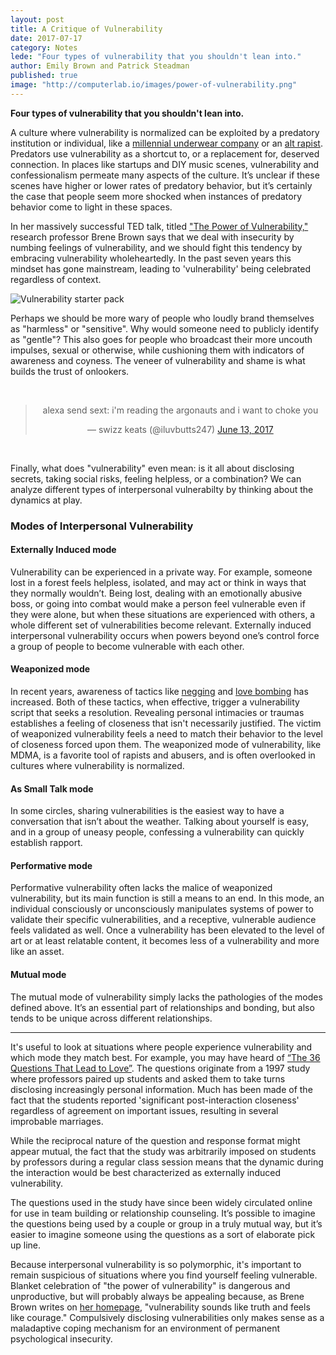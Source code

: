 ```yaml
---
layout: post
title: A Critique of Vulnerability
date: 2017-07-17
category: Notes
lede: "Four types of vulnerability that you shouldn't lean into."
author: Emily Brown and Patrick Steadman
published: true
image: "http://computerlab.io/images/power-of-vulnerability.png"
---
```


__Four types of vulnerability that you shouldn't lean into.__

A culture where vulnerability is normalized can be exploited by a
predatory institution or individual, like a [millennial underwear
company](https://www.racked.com/2017/3/14/14911228/thinx-miki-agrawal-health-care-branding) or an [alt
rapist](http://jezebel.com/member-of-queer-punk-band-pwr-bttm-accused-of-sexual-as-1795132781).
Predators use vulnerability as a shortcut to, or a replacement for, deserved connection. In places like
startups and DIY music scenes, vulnerability and confessionalism permeate many
aspects of the culture. It’s unclear if these scenes have higher or lower rates
of predatory behavior, but it’s certainly the case that people seem more shocked
when instances of predatory behavior come to light in these spaces.

In her massively successful TED talk, titled ["The Power of
Vulnerability,"](https://www.ted.com/talks/brene_brown_on_vulnerability)
research professor Brene Brown says that we deal with insecurity by numbing
feelings of vulnerability, and we should fight this tendency by embracing
vulnerability wholeheartedly. In the past seven years this mindset has gone
mainstream, leading to 'vulnerability' being celebrated regardless of context.

![Vulnerability starter pack](/images/vulnerability.jpg)

Perhaps we should be more wary of people who loudly brand themselves as
"harmless" or "sensitive". Why would someone need to publicly identify as
"gentle"? This also goes for people who broadcast their more uncouth impulses,
sexual or otherwise, while cushioning them with indicators of awareness and
coyness. The veneer of vulnerability and shame is what builds the trust of
onlookers.

<br>
<center>
<blockquote class="twitter-tweet" data-lang="en"><p lang="en" dir="ltr">alexa send sext: i&#39;m reading the argonauts and i want to choke you</p>&mdash; swizz keats (@iluvbutts247) <a href="https://twitter.com/iluvbutts247/status/874733523881480192">June 13, 2017</a></blockquote>
<script async src="//platform.twitter.com/widgets.js" charset="utf-8"></script>
</center>
<br>

Finally, what does "vulnerability" even mean: is it all about disclosing
secrets, taking social risks, feeling helpless, or a combination? We can
analyze different types of interpersonal vulnerabilty by thinking about the
dynamics at play.

### Modes of Interpersonal Vulnerability

#### Externally Induced mode

Vulnerability can be experienced in a private way.  For example, someone lost
in a forest feels helpless, isolated, and may act or think in ways that they
normally wouldn’t. Being lost, dealing with an emotionally abusive boss, or
going into combat would make a person feel vulnerable even if they were alone,
but when these situations are experienced with others, a whole different set of
vulnerabilities become relevant. Externally induced interpersonal vulnerability
occurs when powers beyond one’s control force a group of people to become
vulnerable with each other.

#### Weaponized mode

In recent years, awareness of tactics like
[negging](https://en.wikipedia.org/wiki/Negging) and [love
bombing](https://en.wikipedia.org/wiki/Love_bombing) has increased. Both of
these tactics, when effective, trigger a vulnerability script that seeks a
resolution. Revealing personal intimacies or traumas establishes a feeling of
closeness that isn't necessarily justified. The victim of weaponized
vulnerability feels a need to match their behavior to the level of closeness
forced upon them. The weaponized mode of vulnerability, like MDMA, is a favorite
tool of rapists and abusers, and is often overlooked in cultures where
vulnerability is normalized.

#### As Small Talk mode

In some circles, sharing vulnerabilities is the easiest way to have a
conversation that isn’t about the weather. Talking about yourself is easy, and
in a group of uneasy people, confessing a vulnerability can quickly establish
rapport.

#### Performative mode

Performative vulnerability often lacks the malice of weaponized vulnerability,
but its main function is still a means to an end. In this mode, an individual
consciously or unconsciously manipulates systems of power to validate their
specific vulnerabilities, and a receptive, vulnerable audience feels validated
as well. Once a vulnerability has been elevated to the level of art or at least
relatable content, it becomes less of a vulnerability and more like an asset.

#### Mutual mode

The mutual mode of vulnerability simply lacks the pathologies of the modes
defined above. It’s an essential part of relationships and bonding, but also
tends to be unique across different relationships.

<hr>

It's useful to look at situations where people experience vulnerability and
which mode they match best. For example, you may have heard of [“The 36
Questions That Lead to
Love”](https://www.nytimes.com/2015/01/11/fashion/no-37-big-wedding-or-small.html).
The questions originate from a 1997 study where professors paired up students
and asked them to take turns disclosing increasingly personal information. Much
has been made of the fact that the students reported 'significant
post-interaction closeness' regardless of agreement on important issues,
resulting in several improbable marriages.

While the reciprocal nature of the question and response format might appear
mutual, the fact that the study was arbitrarily imposed on students by
professors during a regular class session means that the dynamic during the
interaction would be best characterized as externally induced vulnerability.

The questions used in the study have since been widely circulated online for
use in team building or relationship counseling. It’s possible to imagine the
questions being used by a couple or group in a truly mutual way, but it’s
easier to imagine someone using the questions as a sort of elaborate pick up
line.

Because interpersonal vulnerability is so polymorphic, it's important to remain
suspicious of situations where you find yourself feeling vulnerable.  Blanket
celebration of "the power of vulnerability" is dangerous and unproductive, but
will probably always be appealing because, as Brene Brown writes on [her
homepage](http://brenebrown.com/), "vulnerability sounds like truth and feels
like courage." Compulsively disclosing vulnerabilities only makes sense as a
maladaptive coping mechanism for an environment of permanent psychological
insecurity.
